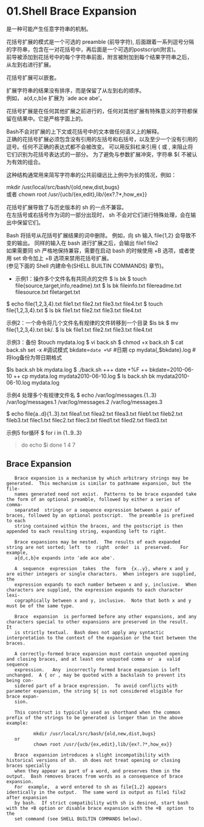 # 01.Shell Brace Expansion

是一种可能产生任意字符串的机制。

花括号扩展的模式是一个可选的 preamble (前导字符),  后面跟着一系列逗号分隔的字符串，包含在一对花括号中，再后面是一个可选的postscript(附言)。  
前导被添加到花括号中的每个字符串前面，附言被附加到每个结果字符串之后， 从左到右进行扩展。  

花括号扩展可以嵌套。 

扩展字符串的结果没有排序，而是保留了从左到右的顺序。   
例如， a{d,c,b}e 扩展为 `ade ace abe'。   

花括号扩展是在任何其他扩展之前进行的，任何对其他扩展有特殊意义的字符都保留在结果中。它是严格字面上的。     

Bash不会对扩展的上下文或花括号中的文本做任何语义上的解释。  
正确的花括号扩展必须包含没有引用的左括号和右括号，以及至少一个没有引用的逗号。任何不正确的表达式都不会被改变。
可以用反斜杠来引用 { 或 ,  来阻止将它们识别为花括号表达式的一部分。 为了避免与参数扩展冲突，字符串 ${ 不被认为有效的组合。  

这种结构通常用来简写字符串的公共前缀远比上例中为长的情况，例如：  

mkdir /usr/local/src/bash/{old,new,dist,bugs}  
或者
chown root /usr/{ucb/{ex,edit},lib/{ex?.?*,how_ex}}    

花括号扩展导致了与历史版本的 sh 的一点不兼容。  
在左括号或右括号作为词的一部分出现时， sh  不会对它们进行特殊处理，会在输出中保留它们。  

Bash 将括号从花括号扩展结果的词中删除。
例如，向 sh 输入 file{1,2} 会导致不变的输出。
同样的输入在 bash 进行扩展之后，会输出 file1 file2   
如果需要同 sh 严格地保持兼容，需要在启动 bash 的时候使用 +B  选项，或者使用  set 命令加上 +B 选项来禁用花括号扩展。  
(参见下面的 Shell 内建命令(SHELL BUILTIN COMMANDS) 章节)。 

* 示例1：操作多个文件名有共同点的文件 
$ ls
bk
$ touch file{source,target,info,readme}.txt
$ ls
bk  fileinfo.txt  filereadme.txt  filesource.txt  filetarget.txt

$ echo file{1,2,3,4}.txt
file1.txt file2.txt file3.txt file4.txt
$ touch file{1,2,3,4}.txt
$ ls
bk  file1.txt  file2.txt  file3.txt  file4.txt

示例2：一个命令将几个文件名有规律的文件转移到一个目录
$ls bk
$ mv file{1,2,3,4}.txt bk/.
$ ls bk
file1.txt  file2.txt  file3.txt  file4.txt

示例3：备份
$touch mydata.log
$ vi back.sh
$ chmod +x back.sh 
$ cat back.sh 
set -x #调试模式
bkdate=`date +%F` #日期
cp mydata{,$bkdate}.log #将log备份为带日期格式

$ls
back.sh  bk  mydata.log
$ ./back.sh 
+++ date +%F
++ bkdate=2010-06-10
++ cp mydata.log mydata2010-06-10.log
$ ls
back.sh  bk  mydata2010-06-10.log  mydata.log

示例4 处理多个有规律文件名
$ echo /var/log/messages.{1..3}
/var/log/messages.1 /var/log/messages.2 /var/log/messages.3

$ echo file{a..d}{1..3}.txt
filea1.txt filea2.txt filea3.txt fileb1.txt fileb2.txt fileb3.txt filec1.txt filec2.txt filec3.txt filed1.txt filed2.txt filed3.txt

示例5 for循环
$ for i in {1..9..3}
> do
> echo $i
> done
1
4
7

## Brace Expansion
       Brace expansion is a mechanism by which arbitrary strings may be generated.  This mechanism is similar to pathname expansion, but the file-
       names generated need not exist.  Patterns to be brace expanded take the form of an optional preamble, followed by either a series of comma-
       separated  strings or a sequence expression between a pair of braces, followed by an optional postscript.  The preamble is prefixed to each
       string contained within the braces, and the postscript is then appended to each resulting string, expanding left to right.

       Brace expansions may be nested.  The results of each expanded string are not sorted; left  to  right  order  is  preserved.   For  example,
       a{d,c,b}e expands into 'ade ace abe'.

       A  sequence  expression  takes  the  form  {x..y}, where x and y are either integers or single characters.  When integers are supplied, the
       expression expands to each number between x and y, inclusive.  When characters are supplied, the expression expands to each character lexi-
       cographically between x and y, inclusive.  Note that both x and y must be of the same type.

       Brace  expansion  is performed before any other expansions, and any characters special to other expansions are preserved in the result.  It
       is strictly textual.  Bash does not apply any syntactic interpretation to the context of the expansion or the text between the braces.

       A correctly-formed brace expansion must contain unquoted opening and closing braces, and at least one unquoted comma or  a  valid  sequence
       expression.   Any  incorrectly formed brace expansion is left unchanged.  A { or , may be quoted with a backslash to prevent its being con-
       sidered part of a brace expression.  To avoid conflicts with parameter expansion, the string ${ is not considered eligible for brace expan-
       sion.

       This construct is typically used as shorthand when the common prefix of the strings to be generated is longer than in the above example:

              mkdir /usr/local/src/bash/{old,new,dist,bugs}
       or
              chown root /usr/{ucb/{ex,edit},lib/{ex?.?*,how_ex}}

       Brace  expansion introduces a slight incompatibility with historical versions of sh.  sh does not treat opening or closing braces specially
       when they appear as part of a word, and preserves them in the output.  Bash removes braces from words as a consequence of brace  expansion.
       For  example,  a word entered to sh as file{1,2} appears identically in the output.  The same word is output as file1 file2 after expansion
       by bash.  If strict compatibility with sh is desired, start bash with the +B option or disable brace expansion with the +B  option  to  the
       set command (see SHELL BUILTIN COMMANDS below).

